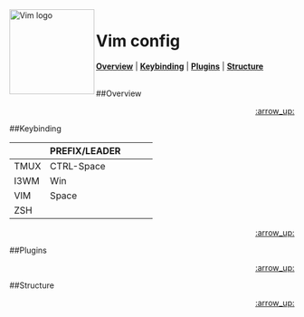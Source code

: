 

<!--<p align="center"> -->
<img src="https://github.com/gmartinezramirez/Screenshots/blob/master/vim-logo.png" alt="Vim logo"  align=left  width=150px height=150px>

Vim config
========
<!--</p>-->

<!-- In this section add TOC for easy navegation -->

<b><a href="#overview">Overview</a></b>
|
<b><a href="#keybinding">Keybinding</a></b>
|
<b><a href="#plugins">Plugins</a></b>
|
<b><a href="#structure">Structure</a></b>

<br>
##Overview


<p align="right"><a href="#top">:arrow_up:</a></p>

##Keybinding

|      | PREFIX/LEADER |   |   |   |
|------|---------------|---|---|---|
| TMUX |   CTRL-Space  |   |   |   |
| I3WM |      Win      |   |   |   |
| VIM  |     Space     |   |   |   |
| ZSH  |               |   |   |   |

<p align="right"><a href="#top">:arrow_up:</a></p>

##Plugins


<p align="right"><a href="#top">:arrow_up:</a></p>

##Structure

<p align="right"><a href="#top">:arrow_up:</a></p>
